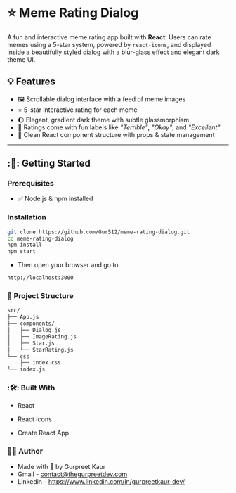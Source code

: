 # :star: Meme Rating Dialog

A fun and interactive meme rating app built with **React**! Users can rate memes using a 5-star system, powered by `react-icons`, and displayed inside a beautifully styled dialog with a blur-glass effect and elegant dark theme UI.


## :bulb: Features

- :framed_picture: Scrollable dialog interface with a feed of meme images  
- :star: 5-star interactive rating for each meme  
- :moon: Elegant, gradient dark theme with subtle glassmorphism  
- :brain: Ratings come with fun labels like _"Terrible"_, _"Okay"_, and _"Excellent"_  
- :soap: Clean React component structure with props & state management  

---

## ::rocket:: Getting Started

### Prerequisites

- :white_check_mark: Node.js & npm installed

### Installation

```bash
git clone https://github.com/Gur512/meme-rating-dialog.git
cd meme-rating-dialog
npm install
npm start

```
- Then open your browser and go to
```bash
http://localhost:3000
```
### :jigsaw: Project Structure
```bash
src/
├── App.js              
├── components/
│   ├── Dialog.js       
│   ├── ImageRating.js  
│   ├── Star.js         
│   └── StarRating.js   
└── css   
    ├── index.css       
└── index.js          
```
### ::hammer_and_wrench:: Built With
- React

- React Icons

- Create React App

### :raising_hand_woman: Author
- Made with :blue_heart: by Gurpreet Kaur
- Gmail - contact@thegurpreetdev.com
- Linkedin - https://www.linkedin.com/in/gurpreetkaur-dev/
